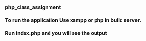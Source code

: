 ### php_class_assignment
### To run the application Use xampp or php in build server.
### Run index.php and you will see the output
